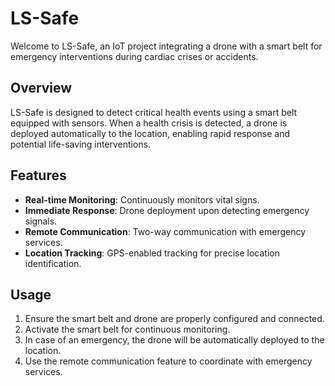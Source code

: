 # LS-Safe

Welcome to LS-Safe, an IoT project integrating a drone with a smart belt for emergency interventions during cardiac crises or accidents.

## Overview

LS-Safe is designed to detect critical health events using a smart belt equipped with sensors. When a health crisis is detected, a drone is deployed automatically to the location, enabling rapid response and potential life-saving interventions.

## Features

- **Real-time Monitoring**: Continuously monitors vital signs.
- **Immediate Response**: Drone deployment upon detecting emergency signals.
- **Remote Communication**: Two-way communication with emergency services.
- **Location Tracking**: GPS-enabled tracking for precise location identification.

## Usage

1. Ensure the smart belt and drone are properly configured and connected.
2. Activate the smart belt for continuous monitoring.
3. In case of an emergency, the drone will be automatically deployed to the location.
4. Use the remote communication feature to coordinate with emergency services.


